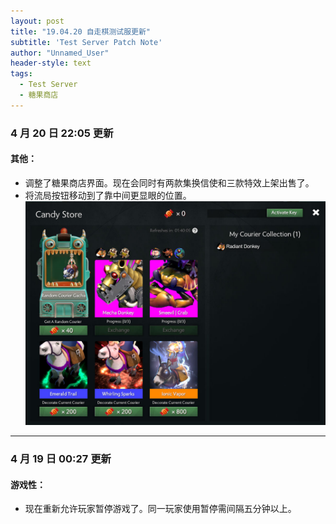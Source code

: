 ```yaml
---
layout: post
title: "19.04.20 自走棋测试服更新"
subtitle: 'Test Server Patch Note'
author: "Unnamed_User"
header-style: text
tags:
  - Test Server
  - 糖果商店
---
```


### 4 月 20 日 22:05 更新
#### 其他：
- 调整了糖果商店界面。现在会同时有两款集换信使和三款特效上架出售了。
- 将流局按钮移动到了靠中间更显眼的位置。
![糖果商店](/img/in-post/post-190420/candy-store.jpg "糖果商店")

---
### 4 月 19 日 00:27 更新
#### 游戏性：
- 现在重新允许玩家暂停游戏了。同一玩家使用暂停需间隔五分钟以上。